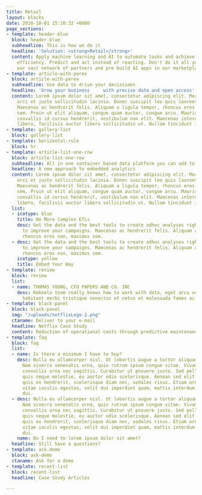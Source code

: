 ```yaml
---
title: Retail
layout: blocks
date: 2018-10-01 15:10:32 +0000
page_sections:
- template: header-blue
  block: header-blue
  subheadline: This is how we do it
  headline: 'Solution: <strong>Retail</strong>'
  content: Apply machine learning and AI to automate tasks and achieve better operational
    efficiency. Predict and act instead of reacting. Don't do it all yourselve. Use
    our vast network of partners and pre build AI apps in our marketplace.
- template: article-with-perex
  block: article-with-perex
  subheadline: Use data to drive your decissions
  headline: 'Grow your business     with precise data and open access'
  content: Lorem ipsum dolor sit amet, consectetur adipiscing elit. Morbi pharetra
    orci et justo sollicitudin lacinia. Donec suscipit leo quis laoreet elementum.
    Maecenas ac hendrerit felis. Aliquam a ligula tempor, rhoncus eros non, maximus
    sem. Proin ut elit aliquam, congue quam auctor, congue arcu. Mauris elit erat,
    convallis id cursus hendrerit, vestibulum non elit. Maecenas interdum porttitor
    libero, facilisis auctor libero sollicitudin ut. Nullam tincidunt id dictu.
- template: gallery-list
  block: gallery-list
- template: horizontal-rule
  block: hr
- template: article-list-one-row
  block: article-list-one-row
  subheadline: All in one container based data platform you can add to
  headline: A new approach to embedded analytics
  content: Lorem ipsum dolor sit amet, consectetur adipiscing elit. Morbi pharetra
    orci et justo sollicitudin lacinia. Donec suscipit leo quis laoreet elementum.
    Maecenas ac hendrerit felis. Aliquam a ligula tempor, rhoncus eros non, maximus
    sem. Proin ut elit aliquam, congue quam auctor, congue arcu. Mauris elit erat,
    convallis id cursus hendrerit, vestibulum non elit. Maecenas interdum porttitor
    libero, facilisis auctor libero sollicitudin ut. Nullam tincidunt id dictu
  list:
  - icotype: blue
    title: No More Complex ETLs
    desc: Get the data and the best tools to create adhoc analyses right in your department
      to improve your campaigns. Maecenas ac hendrerit felis. Aliquam a ligula tempor,
      rhoncus eros non, maximus sem.
  - desc: Get the data and the best tools to create adhoc analyses right in your department
      to improve your campaigns. Maecenas ac hendrerit felis. Aliquam a ligula tempor,
      rhoncus eros non, maximus sem.
    icotype: yellow
    title: Embed Your Way
- template: review
  block: review
  list:
  - name: THOMAS YOUNG, CFO PAPERS AND CO. INC
    desc: Keboola team really knows how to work with data, eget arcu velit. Pellentesque
      habitant morbi tristique senectus et netus et malesuada fames ac turpis egestas.
- template: black-panel
  block: black-panel
  img: "/uploads/netflixLogo-2.png"
  ctaname: Deliver to your e-mail
  headline: Netflix Case Study
  content: Reduction of operational costs through predictive maintenance.
- template: faq
  block: faq
  list:
  - name: Is there a minimum I have to buy?
    desc: Nulla eu ullamcorper nisl. Ut lobortis augue a tortor aliquam ullamcorper.
      Nam viverra venenatis urna, quis rutrum ipsum congue vitae. Vivamus commodo
      convallis urna nec sagittis. Curabitur ut posuere justo. Sed pellentesque ipsum
      quis neque molestie, eu auctor odio scelerisque. Aenean sed elit ex. Suspendisse
      quis ex hendrerit, scelerisque diam nec, sodales risus. Etiam ornare, tellus
      vitae iaculis egestas, velit dui imperdiet quam, mattis interdum arcu est ut
      dui.
  - desc: Nulla eu ullamcorper nisl. Ut lobortis augue a tortor aliquam ullamcorper.
      Nam viverra venenatis urna, quis rutrum ipsum congue vitae. Vivamus commodo
      convallis urna nec sagittis. Curabitur ut posuere justo. Sed pellentesque ipsum
      quis neque molestie, eu auctor odio scelerisque. Aenean sed elit ex. Suspendisse
      quis ex hendrerit, scelerisque diam nec, sodales risus. Etiam ornare, tellus
      vitae iaculis egestas, velit dui imperdiet quam, mattis interdum arcu est ut
      dui.
    name: Do I need to lorem ipsum dolor sit amet?
  headline: Still have a questions?
- template: ask-demo
  block: ask-demo
  ctaname: Ask for a demo
- template: recent-list
  block: recent-list
  headline: Case Study Articles

---
```

